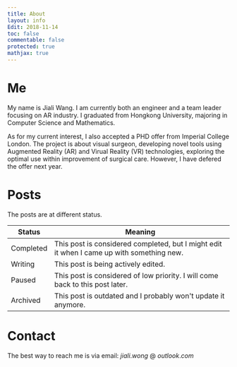 ```yaml
---
title: About
layout: info
Edit: 2018-11-14
toc: false
commentable: false
protected: true
mathjax: true
---
```


# Me
My name is Jiali Wang. I am currently both an engineer and a team leader focusing on AR industry. I graduated from Hongkong University, majoring in Computer Science and Mathematics.

As for my current interest, I also accepted a PHD offer from Imperial College London. The project is about visual surgeon, developing novel tools using Augmented Reality (AR) and Virual Reality (VR) technologies, exploring the optimal use within improvement of surgical care. However, I have defered the offer next year.

# Posts

The posts are at different status.

| Status    | Meaning                                                      |
| --------- | ------------------------------------------------------------ |
| Completed | This post is considered completed, but I might edit it when I came up with something new. |
| Writing   | This post is being actively edited.                          |
| Paused    | This post is considered of low priority. I will come back to this post later. |
| Archived  | This post is outdated and I probably won't update it anymore. |


# Contact

The best way to reach me is via email: $jiali.wong$ @ $outlook.com$
